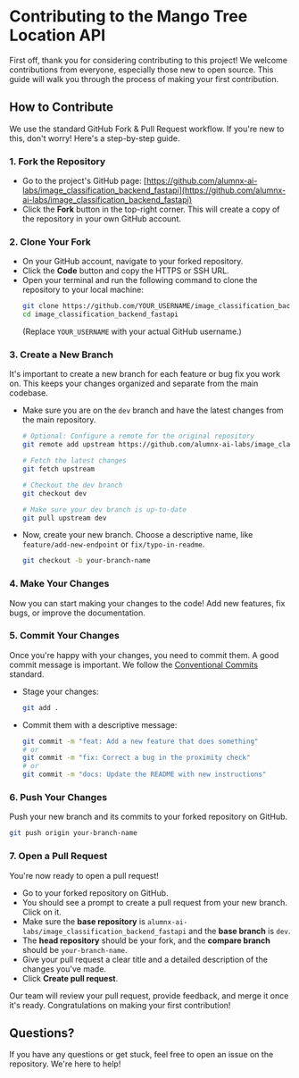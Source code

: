 # Contributing to the Mango Tree Location API

First off, thank you for considering contributing to this project! We welcome contributions from everyone, especially those new to open source. This guide will walk you through the process of making your first contribution.

## How to Contribute

We use the standard GitHub Fork & Pull Request workflow. If you're new to this, don't worry! Here's a step-by-step guide.

### 1. Fork the Repository

-   Go to the project's GitHub page: [https://github.com/alumnx-ai-labs/image_classification_backend_fastapi](https://github.com/alumnx-ai-labs/image_classification_backend_fastapi)
-   Click the **Fork** button in the top-right corner. This will create a copy of the repository in your own GitHub account.

### 2. Clone Your Fork

-   On your GitHub account, navigate to your forked repository.
-   Click the **Code** button and copy the HTTPS or SSH URL.
-   Open your terminal and run the following command to clone the repository to your local machine:
    ```bash
    git clone https://github.com/YOUR_USERNAME/image_classification_backend_fastapi.git
    cd image_classification_backend_fastapi
    ```
    (Replace `YOUR_USERNAME` with your actual GitHub username.)

### 3. Create a New Branch

It's important to create a new branch for each feature or bug fix you work on. This keeps your changes organized and separate from the main codebase.

-   Make sure you are on the `dev` branch and have the latest changes from the main repository.
    ```bash
    # Optional: Configure a remote for the original repository
    git remote add upstream https://github.com/alumnx-ai-labs/image_classification_backend_fastapi.git

    # Fetch the latest changes
    git fetch upstream

    # Checkout the dev branch
    git checkout dev

    # Make sure your dev branch is up-to-date
    git pull upstream dev
    ```

-   Now, create your new branch. Choose a descriptive name, like `feature/add-new-endpoint` or `fix/typo-in-readme`.
    ```bash
    git checkout -b your-branch-name
    ```

### 4. Make Your Changes

Now you can start making your changes to the code! Add new features, fix bugs, or improve the documentation.

### 5. Commit Your Changes

Once you're happy with your changes, you need to commit them. A good commit message is important. We follow the [Conventional Commits](https://www.conventionalcommits.org/en/v1.0.0/) standard.

-   Stage your changes:
    ```bash
    git add .
    ```
-   Commit them with a descriptive message:
    ```bash
    git commit -m "feat: Add a new feature that does something"
    # or
    git commit -m "fix: Correct a bug in the proximity check"
    # or
    git commit -m "docs: Update the README with new instructions"
    ```

### 6. Push Your Changes

Push your new branch and its commits to your forked repository on GitHub.

```bash
git push origin your-branch-name
```

### 7. Open a Pull Request

You're now ready to open a pull request!

-   Go to your forked repository on GitHub.
-   You should see a prompt to create a pull request from your new branch. Click on it.
-   Make sure the **base repository** is `alumnx-ai-labs/image_classification_backend_fastapi` and the **base branch** is `dev`.
-   The **head repository** should be your fork, and the **compare branch** should be `your-branch-name`.
-   Give your pull request a clear title and a detailed description of the changes you've made.
-   Click **Create pull request**.

Our team will review your pull request, provide feedback, and merge it once it's ready. Congratulations on making your first contribution!

## Questions?

If you have any questions or get stuck, feel free to open an issue on the repository. We're here to help!
